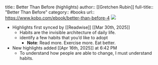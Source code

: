 title:: Better Than Before (highlights)
author:: [[Gretchen Rubin]]
full-title:: "Better Than Before"
category:: #books
url:: https://www.kobo.com/ebook/better-than-before-4
![](https://cdn.kobo.com/book-images/e0d6147a-292a-4f64-8d2f-a5ea661b689d/better-than-before-4.jpg)

- Highlights first synced by [[Readwise]] [[Mar 30th, 2025]]
	- Habits are the invisible architecture of daily life.
	- identify a few habits that you’d like to adopt
		- **Note**: Read more. Exercise more. Eat better.
- New highlights added [[Apr 16th, 2025]] at 6:42 PM
	- To understand how people are able to change, I must understand habits.